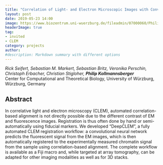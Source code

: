 ```yaml
---
title: "Correlation of Light- and Electron Microscopic Images with Convolutional Neural Networks"
layout: post
date: 2019-05-23 14:00
image: https://www.biozentrum.uni-wuerzburg.de/fileadmin/07000060/Philip_Homepage.jpg
headerImage: true
tag:
- invited
- CLEM
category: projects
author:
#description: Markdown summary with different options
---
```


_Rick Seifert, Sebastian M. Markert, Sebastian Britz, Veronika Perschin, Christoph Erbacher, Christian Stigloher, **Philip Kollmannsberger**_<br/>
Center for Computational and Theoretical Biology, University of Würzburg, Würzburg, Germany<br/>

## Abstract

In correlative light and electron microscopy (CLEM), automated correlation-based alignment is not directly possible due to the different contrast of EM and fluorescence images. Registration is thus often done by hand or semi-automatically using fiducial markers. We developed “DeepCLEM”, a fully automated CLEM registration workflow: a convolutional neural network predicts the fluorescent signal from the EM images, which is then automatically registered to the experimentally measured chromatin signal from the sample using correlation-based alignment. The complete workflow is available as a Fiji macro and, while targeted at array tomography, can be adapted for other imaging modalities as well as for 3D stacks.<br/>
